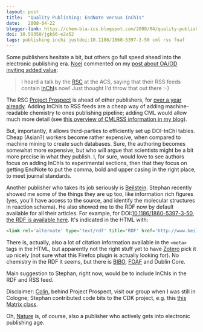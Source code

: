 ```yaml
---
layout: post
title:  "Quality Publishing: EndNote versus InChIs"
date:   2008-04-22
blogger-link: https://chem-bla-ics.blogspot.com/2008/04/quality-publishing-endnote-versus.html
doi: 10.59350/jgk66-e2a52
tags: publishing inchi justdoi:10.1186/1860-5397-3-50 cml rss foaf
---
```


Some publishers hesitate a bit, but others go full speed ahead into the electronic publishing era.
[Noel](http://baoilleach.blogspot.com/) commented on my [post about OA/OD inviting added value](http://chem-bla-ics.blogspot.com/2008/04/open-access-open-data-leads-to-added.html):

> I heard a talk by the [RSC](http://www.rsc.org/) at the ACS, saying that their RSS feeds contain
> [InChI](http://www.iupac.org/inchi/)s now! Just thought I'd throw that out there :-)

The RSC [Project Prospect](http://www.rsc.org/Publishing/Journals/ProjectProspect/) is ahead of other
publishers, for [over a year already](http://chem-bla-ics.blogspot.com/2007/02/rsc-first-publisher-to-go-semantic.html).
Adding InChIs to RSS feeds are a cheap way of adding machine-readable chemistry to ones publishing
pipeline; adding CML would allow much more detail (see
[this overview of CMLRSS information in my blog](http://chem-bla-ics.blogspot.com/search?q=CMLRSS)).

But, importantly, it allows third-parties to efficiently set up DOI-InChI tables. Cheap (Asian?) workers become
rather expensive, when compared to machine mining to create such databases. Sure, the authoring becomes
somewhat more expensive, but who will argue that scientists might be a bit more precise in what they
publish. I, for sure, would love to see authors focus on adding InChIs to experimental sections, then
that they focus on getting EndNote to put the comma, bold and upper casing in the right place, to meet
journal standards.

Another publisher who takes its job seriously is [Beilstein](http://www.beilstein-journals.org/).
Stephan recently showed me some of the things they are up too, like information rich figures (yes,
you'll have access to the source, and identify the molecular structures in reaction schema). He
also showed me to the RDF now by default available for all their articles. For example, for
DOI:[10.1186/1860-5397-3-50](http://dx.doi.org/10.1186/1860-5397-3-50),
[the RDF is available here](http://www.beilstein-journals.org/bjoc/content/rdf/1860-5397-3-50.rdf).
It's indicated in the HTML with:

```html
<link rel='alternate' type='text/rdf' title='RDF' href='http://www.beilstein-journals.org/bjoc/content/rdf/1860-5397-3-50.rdf'/>
```

There is, actually, also a lot of citation information available in the `<meta>` tags in the HTML,
but apparently not the right stuff yet to have [Zotero](http://www.zotero.org/) pick it up nicely
(not sure what this Firefox plugin is actually looking for). No chemistry in the RDF it seems,
but there is [BIBO](http://chem-bla-ics.blogspot.com/2008/03/my-foaf-network-3-my-publications.html),
[FOAF](http://chem-bla-ics.blogspot.com/search?q=FOAF) and Dublin Core.

Main suggestion to Stephan, right now, would be to include InChIs in the RDF and RSS feed.

Disclaimer: [Colin](http://chem-bla-ics.blogspot.com/search?q=project+prospect+CUBIC), behind
Project Prospect, visit our group when I was still in Cologne; Stephan contributed code bits
to the CDK project, e.g. this [this Matrix class](http://cheminfo.informatics.indiana.edu/~rguha/code/java/nightly/api/org/openscience/cdk/math/Matrix.html).

Oh, [Nature](http://chem-bla-ics.blogspot.com/2007/10/lunch-at-nature-hq-with-euan-joanna-ian.html) is,
of course, also a publisher who actively gets into electronic publishing age.
